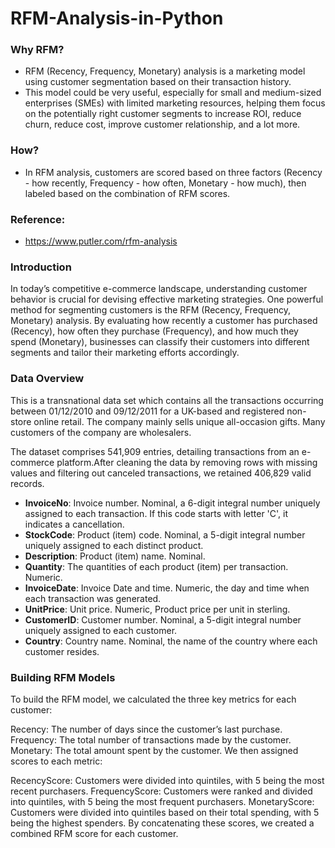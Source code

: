 # RFM-Analysis-in-Python
### Why RFM?
- RFM (Recency, Frequency, Monetary) analysis is a marketing model using customer segmentation based on their transaction history.
- This model could be very useful, especially for small and medium-sized enterprises (SMEs) with limited marketing resources, helping them focus on the potentially right customer segments to increase ROI, reduce churn, reduce cost, improve customer relationship, and a lot more.

### How?
- In RFM analysis, customers are scored based on three factors (Recency - how recently, Frequency - how often, Monetary - how much), then labeled based on the combination of RFM scores.

### Reference:
- https://www.putler.com/rfm-analysis

### Introduction
In today’s competitive e-commerce landscape, understanding customer behavior is crucial for devising effective marketing strategies. One powerful method for segmenting customers is the RFM (Recency, Frequency, Monetary) analysis. By evaluating how recently a customer has purchased (Recency), how often they purchase (Frequency), and how much they spend (Monetary), businesses can classify their customers into different segments and tailor their marketing efforts accordingly.
### Data Overview 
This is a transnational data set which contains all the transactions occurring between 01/12/2010 and 09/12/2011 for a UK-based and registered non-store online retail. The company mainly sells unique all-occasion gifts. Many customers of the company are wholesalers.

The dataset comprises 541,909 entries, detailing transactions from an e-commerce platform.After cleaning the data by removing rows with missing values and filtering out canceled transactions, we retained 406,829 valid records.
 
- **InvoiceNo**: Invoice number. Nominal, a 6-digit integral number uniquely assigned to each transaction. If this code starts with letter 'C', it indicates a cancellation.
- **StockCode**: Product (item) code. Nominal, a 5-digit integral number uniquely assigned to each distinct product.
- **Description**: Product (item) name. Nominal.
- **Quantity**: The quantities of each product (item) per transaction. Numeric.
- **InvoiceDate**: Invoice Date and time. Numeric, the day and time when each transaction was generated.
- **UnitPrice**: Unit price. Numeric, Product price per unit in sterling.
- **CustomerID**: Customer number. Nominal, a 5-digit integral number uniquely assigned to each customer.
- **Country**: Country name. Nominal, the name of the country where each customer resides.
### Building RFM Models
To build the RFM model, we calculated the three key metrics for each customer:

Recency: The number of days since the customer’s last purchase.
Frequency: The total number of transactions made by the customer.
Monetary: The total amount spent by the customer.
We then assigned scores to each metric:

RecencyScore: Customers were divided into quintiles, with 5 being the most recent purchasers.
FrequencyScore: Customers were ranked and divided into quintiles, with 5 being the most frequent purchasers.
MonetaryScore: Customers were divided into quintiles based on their total spending, with 5 being the highest spenders.
By concatenating these scores, we created a combined RFM score for each customer.


